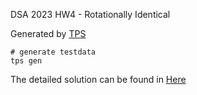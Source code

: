 DSA 2023 HW4 - Rotationally Identical

Generated by [TPS](https://github.com/ioi-2017/tps)
```
# generate testdata
tps gen
```

The detailed solution can be found in [Here](./solution/)
